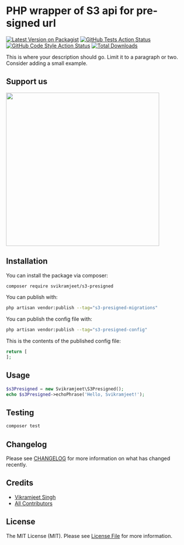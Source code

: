 # PHP wrapper of S3 api for pre-signed url

[![Latest Version on Packagist](https://img.shields.io/packagist/v/svikramjeet/s3-presigned.svg?style=flat-square)](https://packagist.org/packages/svikramjeet/s3-presigned)
[![GitHub Tests Action Status](https://img.shields.io/github/actions/workflow/status/svikramjeet/s3-presigned/run-tests.yml?branch=main&label=tests&style=flat-square)](https://github.com/svikramjeet/s3-presigned/actions?query=workflow%3Arun-tests+branch%3Amain)
[![GitHub Code Style Action Status](https://img.shields.io/github/actions/workflow/status/svikramjeet/s3-presigned/fix-php-code-style-issues.yml?branch=main&label=code%20style&style=flat-square)](https://github.com/svikramjeet/s3-presigned/actions?query=workflow%3A"Fix+PHP+code+style+issues"+branch%3Amain)
[![Total Downloads](https://img.shields.io/packagist/dt/svikramjeet/s3-presigned.svg?style=flat-square)](https://packagist.org/packages/svikramjeet/s3-presigned)

This is where your description should go. Limit it to a paragraph or two. Consider adding a small example.

## Support us

[<img src="https://github-ads.s3.eu-central-1.amazonaws.com/s3-presigned.jpg?t=1" width="419px" />](https://spatie.be/github-ad-click/s3-presigned)


## Installation

You can install the package via composer:

```bash
composer require svikramjeet/s3-presigned
```

You can publish with:

```bash
php artisan vendor:publish --tag="s3-presigned-migrations"
```

You can publish the config file with:

```bash
php artisan vendor:publish --tag="s3-presigned-config"
```

This is the contents of the published config file:

```php
return [
];
```

## Usage

```php
$s3Presigned = new Svikramjeet\S3Presigned();
echo $s3Presigned->echoPhrase('Hello, Svikramjeet!');
```

## Testing

```bash
composer test
```

## Changelog

Please see [CHANGELOG](CHANGELOG.md) for more information on what has changed recently.

## Credits

- [Vikramjeet Singh](https://github.com/svikramjeet)
- [All Contributors](../../contributors)

## License

The MIT License (MIT). Please see [License File](LICENSE.md) for more information.

